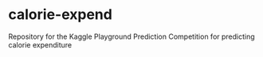 # calorie-expend
Repository for the Kaggle Playground Prediction Competition for predicting calorie expenditure
